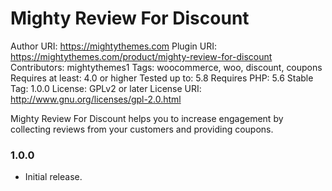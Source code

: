 # Mighty Review For Discount

Author URI: https://mightythemes.com
Plugin URI: https://mightythemes.com/product/mighty-review-for-discount
Contributors: mightythemes1
Tags: woocommerce, woo, discount, coupons
Requires at least: 4.0 or higher
Tested up to: 5.8
Requires PHP: 5.6
Stable Tag: 1.0.0
License: GPLv2 or later
License URI: http://www.gnu.org/licenses/gpl-2.0.html

Mighty Review For Discount helps you to increase engagement by collecting reviews from your customers and providing coupons.

### 1.0.0
* Initial release.
